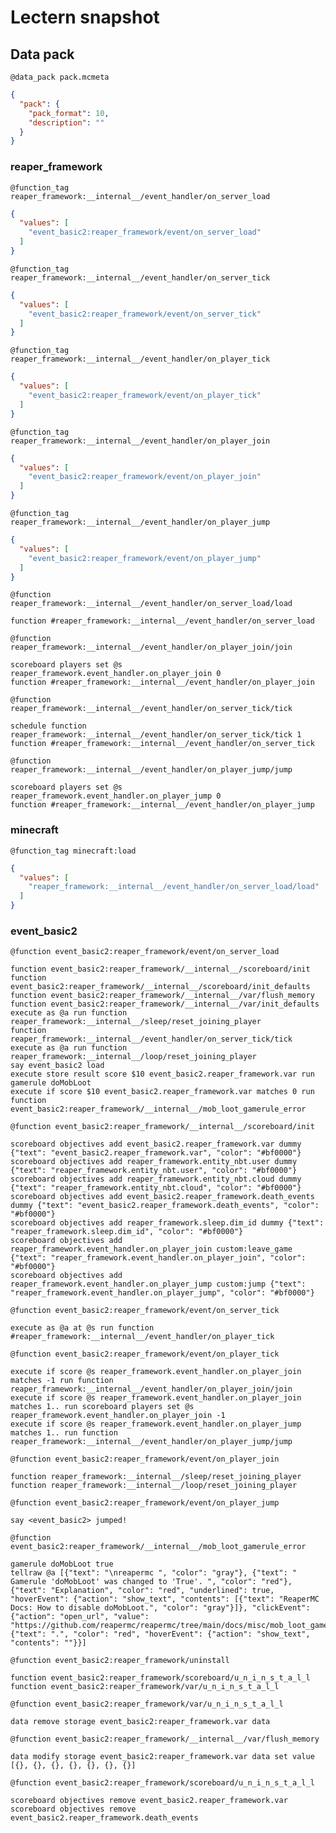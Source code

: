 # Lectern snapshot

## Data pack

`@data_pack pack.mcmeta`

```json
{
  "pack": {
    "pack_format": 10,
    "description": ""
  }
}
```

### reaper_framework

`@function_tag reaper_framework:__internal__/event_handler/on_server_load`

```json
{
  "values": [
    "event_basic2:reaper_framework/event/on_server_load"
  ]
}
```

`@function_tag reaper_framework:__internal__/event_handler/on_server_tick`

```json
{
  "values": [
    "event_basic2:reaper_framework/event/on_server_tick"
  ]
}
```

`@function_tag reaper_framework:__internal__/event_handler/on_player_tick`

```json
{
  "values": [
    "event_basic2:reaper_framework/event/on_player_tick"
  ]
}
```

`@function_tag reaper_framework:__internal__/event_handler/on_player_join`

```json
{
  "values": [
    "event_basic2:reaper_framework/event/on_player_join"
  ]
}
```

`@function_tag reaper_framework:__internal__/event_handler/on_player_jump`

```json
{
  "values": [
    "event_basic2:reaper_framework/event/on_player_jump"
  ]
}
```

`@function reaper_framework:__internal__/event_handler/on_server_load/load`

```mcfunction
function #reaper_framework:__internal__/event_handler/on_server_load
```

`@function reaper_framework:__internal__/event_handler/on_player_join/join`

```mcfunction
scoreboard players set @s reaper_framework.event_handler.on_player_join 0
function #reaper_framework:__internal__/event_handler/on_player_join
```

`@function reaper_framework:__internal__/event_handler/on_server_tick/tick`

```mcfunction
schedule function reaper_framework:__internal__/event_handler/on_server_tick/tick 1
function #reaper_framework:__internal__/event_handler/on_server_tick
```

`@function reaper_framework:__internal__/event_handler/on_player_jump/jump`

```mcfunction
scoreboard players set @s reaper_framework.event_handler.on_player_jump 0
function #reaper_framework:__internal__/event_handler/on_player_jump
```

### minecraft

`@function_tag minecraft:load`

```json
{
  "values": [
    "reaper_framework:__internal__/event_handler/on_server_load/load"
  ]
}
```

### event_basic2

`@function event_basic2:reaper_framework/event/on_server_load`

```mcfunction
function event_basic2:reaper_framework/__internal__/scoreboard/init
function event_basic2:reaper_framework/__internal__/scoreboard/init_defaults
function event_basic2:reaper_framework/__internal__/var/flush_memory
function event_basic2:reaper_framework/__internal__/var/init_defaults
execute as @a run function reaper_framework:__internal__/sleep/reset_joining_player
function reaper_framework:__internal__/event_handler/on_server_tick/tick
execute as @a run function reaper_framework:__internal__/loop/reset_joining_player
say event_basic2 load
execute store result score $10 event_basic2.reaper_framework.var run gamerule doMobLoot
execute if score $10 event_basic2.reaper_framework.var matches 0 run function event_basic2:reaper_framework/__internal__/mob_loot_gamerule_error
```

`@function event_basic2:reaper_framework/__internal__/scoreboard/init`

```mcfunction
scoreboard objectives add event_basic2.reaper_framework.var dummy {"text": "event_basic2.reaper_framework.var", "color": "#bf0000"}
scoreboard objectives add reaper_framework.entity_nbt.user dummy {"text": "reaper_framework.entity_nbt.user", "color": "#bf0000"}
scoreboard objectives add reaper_framework.entity_nbt.cloud dummy {"text": "reaper_framework.entity_nbt.cloud", "color": "#bf0000"}
scoreboard objectives add event_basic2.reaper_framework.death_events dummy {"text": "event_basic2.reaper_framework.death_events", "color": "#bf0000"}
scoreboard objectives add reaper_framework.sleep.dim_id dummy {"text": "reaper_framework.sleep.dim_id", "color": "#bf0000"}
scoreboard objectives add reaper_framework.event_handler.on_player_join custom:leave_game {"text": "reaper_framework.event_handler.on_player_join", "color": "#bf0000"}
scoreboard objectives add reaper_framework.event_handler.on_player_jump custom:jump {"text": "reaper_framework.event_handler.on_player_jump", "color": "#bf0000"}
```

`@function event_basic2:reaper_framework/event/on_server_tick`

```mcfunction
execute as @a at @s run function #reaper_framework:__internal__/event_handler/on_player_tick
```

`@function event_basic2:reaper_framework/event/on_player_tick`

```mcfunction
execute if score @s reaper_framework.event_handler.on_player_join matches -1 run function reaper_framework:__internal__/event_handler/on_player_join/join
execute if score @s reaper_framework.event_handler.on_player_join matches 1.. run scoreboard players set @s reaper_framework.event_handler.on_player_join -1
execute if score @s reaper_framework.event_handler.on_player_jump matches 1.. run function reaper_framework:__internal__/event_handler/on_player_jump/jump
```

`@function event_basic2:reaper_framework/event/on_player_join`

```mcfunction
function reaper_framework:__internal__/sleep/reset_joining_player
function reaper_framework:__internal__/loop/reset_joining_player
```

`@function event_basic2:reaper_framework/event/on_player_jump`

```mcfunction
say <event_basic2> jumped!
```

`@function event_basic2:reaper_framework/__internal__/mob_loot_gamerule_error`

```mcfunction
gamerule doMobLoot true
tellraw @a [{"text": "\nreapermc ", "color": "gray"}, {"text": " Gamerule 'doMobLoot' was changed to 'True'. ", "color": "red"}, {"text": "Explanation", "color": "red", "underlined": true, "hoverEvent": {"action": "show_text", "contents": [{"text": "ReaperMC Docs: How to disable doMobLoot.", "color": "gray"}]}, "clickEvent": {"action": "open_url", "value": "https://github.com/reapermc/reapermc/tree/main/docs/misc/mob_loot_gamerule.md"}}, {"text": ".", "color": "red", "hoverEvent": {"action": "show_text", "contents": ""}}]
```

`@function event_basic2:reaper_framework/uninstall`

```mcfunction
function event_basic2:reaper_framework/scoreboard/u_n_i_n_s_t_a_l_l
function event_basic2:reaper_framework/var/u_n_i_n_s_t_a_l_l
```

`@function event_basic2:reaper_framework/var/u_n_i_n_s_t_a_l_l`

```mcfunction
data remove storage event_basic2:reaper_framework.var data
```

`@function event_basic2:reaper_framework/__internal__/var/flush_memory`

```mcfunction
data modify storage event_basic2:reaper_framework.var data set value [{}, {}, {}, {}, {}, {}, {}]
```

`@function event_basic2:reaper_framework/scoreboard/u_n_i_n_s_t_a_l_l`

```mcfunction
scoreboard objectives remove event_basic2.reaper_framework.var
scoreboard objectives remove event_basic2.reaper_framework.death_events
```
